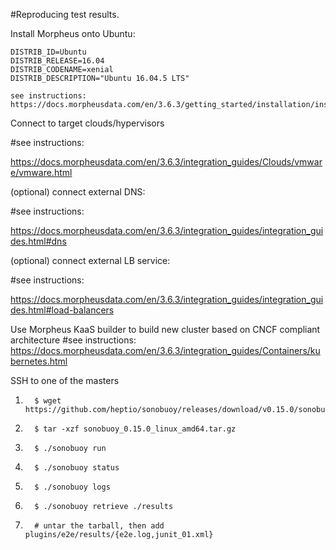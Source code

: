 #Reproducing test results. 

Install Morpheus onto Ubuntu:
```console
DISTRIB_ID=Ubuntu
DISTRIB_RELEASE=16.04
DISTRIB_CODENAME=xenial
DISTRIB_DESCRIPTION="Ubuntu 16.04.5 LTS"
```


```
see instructions:
https://docs.morpheusdata.com/en/3.6.3/getting_started/installation/installation.html#centos
```
  

Connect to target clouds/hypervisors

#see instructions:

https://docs.morpheusdata.com/en/3.6.3/integration_guides/Clouds/vmware/vmware.html

(optional) connect external DNS:

#see instructions:

https://docs.morpheusdata.com/en/3.6.3/integration_guides/integration_guides.html#dns

(optional) connect external LB service:

#see instructions:

https://docs.morpheusdata.com/en/3.6.3/integration_guides/integration_guides.html#load-balancers

Use Morpheus KaaS builder to build new cluster based on CNCF compliant architecture
#see instructions:
https://docs.morpheusdata.com/en/3.6.3/integration_guides/Containers/kubernetes.html

SSH to one of the masters
1.       $ wget https://github.com/heptio/sonobuoy/releases/download/v0.15.0/sonobuoy_0.15.0_linux_amd64.tar.gz
2.       $ tar -xzf sonobuoy_0.15.0_linux_amd64.tar.gz
3.       $ ./sonobuoy run
4.       $ ./sonobuoy status
5.       $ ./sonobuoy logs
6.       $ ./sonobuoy retrieve ./results
7.       # untar the tarball, then add plugins/e2e/results/{e2e.log,junit_01.xml}
 
